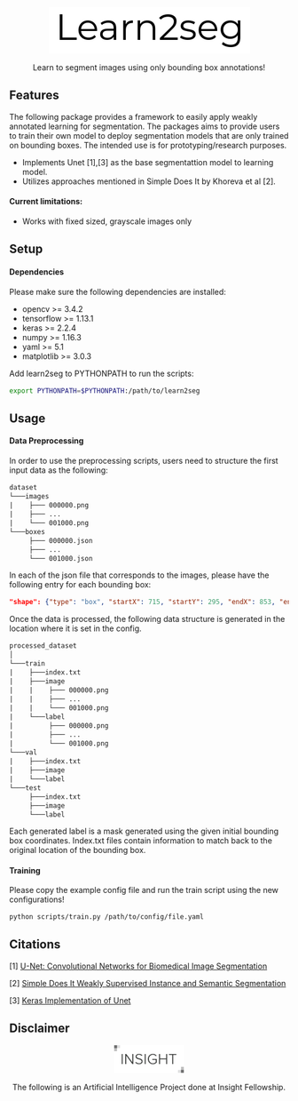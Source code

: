 <p align="center">
  <img src="docs/repo_logo.png">
</p>

<p align="center">
  Learn to segment images using only bounding box annotations!
</p>

## Features

The following package provides a framework to easily apply weakly annotated learning for segmentation. The packages aims to provide users to train their own model to deploy segmentation models that are only trained on bounding boxes. The intended use is for prototyping/research purposes.

- Implements Unet [1],[3] as the base segmentattion model to learning model.
- Utilizes approaches mentioned in Simple Does It by Khoreva et al [2].

#### Current limitations:

- Works with fixed sized, grayscale images only

## Setup

#### Dependencies

Please make sure the following dependencies are installed:
- opencv >= 3.4.2
- tensorflow >= 1.13.1
- keras >= 2.2.4
- numpy >= 1.16.3
- yaml >= 5.1
- matplotlib >= 3.0.3

Add learn2seg to PYTHONPATH to run the scripts:
```bash
export PYTHONPATH=$PYTHONPATH:/path/to/learn2seg
```

## Usage
#### Data Preprocessing
In order to use the preprocessing scripts, users need to structure the first input data as the following:

```
dataset
└───images
|    ├─── 000000.png
|    ├─── ...
|    └─── 001000.png
└───boxes
     ├─── 000000.json
     ├─── ...
     └─── 001000.json
```

In each of the json file that corresponds to the images, please have the following entry for each bounding box:

```json
"shape": {"type": "box", "startX": 715, "startY": 295, "endX": 853, "endY": 500}
```

Once the data is processed, the following data structure is generated in the location where it is set in the config.

```
processed_dataset
│
└───train
|    ├───index.txt
|    ├───image
|    |    ├─── 000000.png
|    |    ├─── ...
|    |    └─── 001000.png
|    └───label
|         ├─── 000000.png
|         ├─── ...
|         └─── 001000.png
└───val
|    ├───index.txt
|    ├───image
|    └───label
└───test
     ├───index.txt
     ├───image
     └───label
```

Each generated label is a mask generated using the given initial bounding box coordinates. Index.txt files contain information to match back to the original location of the bounding box.

#### Training

Please copy the example config file and run the train script using the new configurations!
```bash
python scripts/train.py /path/to/config/file.yaml
```

## Citations

[1] [U-Net: Convolutional Networks for Biomedical Image Segmentation](https://lmb.informatik.uni-freiburg.de/people/ronneber/u-net/)

[2] [Simple Does It Weakly Supervised Instance and Semantic Segmentation](https://www.mpi-inf.mpg.de/departments/computer-vision-and-machine-learning/research/weakly-supervised-learning/simple-does-it-weakly-supervised-instance-and-semantic-segmentation/)

[3] [Keras Implementation of Unet](https://github.com/zhixuhao/unet)

[unet]:https://github.com/zhixuhao/unet
[simple_does_it]:https://arxiv.org/pdf/1603.07485.pdf

## Disclaimer 
<p align="center">
  <img src="docs/insight_logo.png">
</p>

<p align="center">
  The following is an Artificial Intelligence Project done at Insight Fellowship.
</p>
